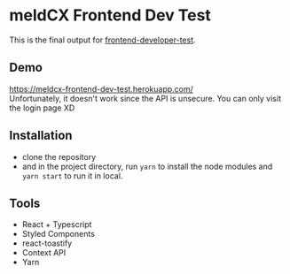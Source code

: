 # meldCX Frontend Dev Test

This is the final output for [frontend-developer-test](https://github.com/MeldCX/frontend-developer-test).

## Demo

https://meldcx-frontend-dev-test.herokuapp.com/ \
Unfortunately, it doesn't work since the API is unsecure. You can only visit the login page XD

## Installation

- clone the repository
- and in the project directory, run `yarn` to install the node modules and `yarn start` to run it in local.

## Tools

- React + Typescript
- Styled Components
- react-toastify
- Context API
- Yarn
